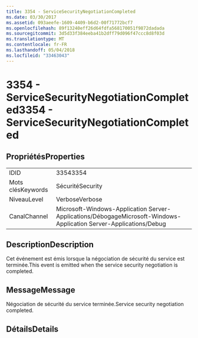 ```yaml
---
title: 3354 - ServiceSecurityNegotiationCompleted
ms.date: 03/30/2017
ms.assetid: 093aeefe-1609-4409-b6d2-00f71772bcf7
ms.openlocfilehash: 89f13240eff26d64fdfa568170051f9872dadada
ms.sourcegitcommit: 3d5d33f384eeba41b2dff79d096f47ccc8d8f03d
ms.translationtype: MT
ms.contentlocale: fr-FR
ms.lasthandoff: 05/04/2018
ms.locfileid: "33463043"
---
```

# <a name="3354---servicesecuritynegotiationcompleted"></a><span data-ttu-id="4f4a6-102">3354 - ServiceSecurityNegotiationCompleted</span><span class="sxs-lookup"><span data-stu-id="4f4a6-102">3354 - ServiceSecurityNegotiationCompleted</span></span>
## <a name="properties"></a><span data-ttu-id="4f4a6-103">Propriétés</span><span class="sxs-lookup"><span data-stu-id="4f4a6-103">Properties</span></span>  
  
|||  
|-|-|  
|<span data-ttu-id="4f4a6-104">ID</span><span class="sxs-lookup"><span data-stu-id="4f4a6-104">ID</span></span>|<span data-ttu-id="4f4a6-105">3354</span><span class="sxs-lookup"><span data-stu-id="4f4a6-105">3354</span></span>|  
|<span data-ttu-id="4f4a6-106">Mots clés</span><span class="sxs-lookup"><span data-stu-id="4f4a6-106">Keywords</span></span>|<span data-ttu-id="4f4a6-107">Sécurité</span><span class="sxs-lookup"><span data-stu-id="4f4a6-107">Security</span></span>|  
|<span data-ttu-id="4f4a6-108">Niveau</span><span class="sxs-lookup"><span data-stu-id="4f4a6-108">Level</span></span>|<span data-ttu-id="4f4a6-109">Verbose</span><span class="sxs-lookup"><span data-stu-id="4f4a6-109">Verbose</span></span>|  
|<span data-ttu-id="4f4a6-110">Canal</span><span class="sxs-lookup"><span data-stu-id="4f4a6-110">Channel</span></span>|<span data-ttu-id="4f4a6-111">Microsoft-Windows-Application Server-Applications/Débogage</span><span class="sxs-lookup"><span data-stu-id="4f4a6-111">Microsoft-Windows-Application Server-Applications/Debug</span></span>|  
  
## <a name="description"></a><span data-ttu-id="4f4a6-112">Description</span><span class="sxs-lookup"><span data-stu-id="4f4a6-112">Description</span></span>  
 <span data-ttu-id="4f4a6-113">Cet événement est émis lorsque la négociation de sécurité du service est terminée.</span><span class="sxs-lookup"><span data-stu-id="4f4a6-113">This event is emitted when the service security negotiation is completed.</span></span>  
  
## <a name="message"></a><span data-ttu-id="4f4a6-114">Message</span><span class="sxs-lookup"><span data-stu-id="4f4a6-114">Message</span></span>  
 <span data-ttu-id="4f4a6-115">Négociation de sécurité du service terminée.</span><span class="sxs-lookup"><span data-stu-id="4f4a6-115">Service security negotiation completed.</span></span>  
  
## <a name="details"></a><span data-ttu-id="4f4a6-116">Détails</span><span class="sxs-lookup"><span data-stu-id="4f4a6-116">Details</span></span>

